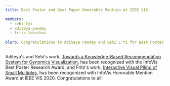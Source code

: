 ```yaml
---
title: Best Poster and Best Paper Honorable Mention at IEEE VIS

members:
  - sehi-lyi
  - aditeya-pandey
  - fritz-lekschas
 
blurb: Congratulations to Aditeya Pandey and Sehi L'Yi for Best Poster, and to Fritz Lekschas for Best Paper honorable mention
---
```

Aditeya's and Sehi's work,
[Towards a Knowledge-Based Recommendation System for Genomics Visualization](https://osf.io/t74da/),
has been recognized with the InfoVis Best Poster Research Award,
and Fritz's work,
[Interactive Visual Piling of Small Multiples](http://piling.lekschas.de/),
has been recogonized with InfoVis Honorable Mention Award at IEEE VIS 2020. Congratulations to all!